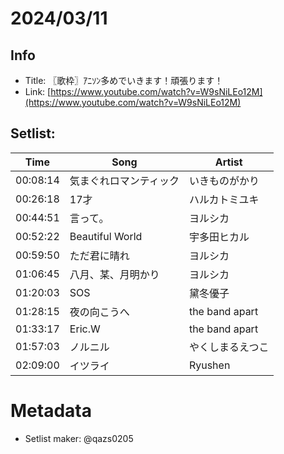 # 2024/03/11

## Info
- Title: 〖歌枠〗ｱﾆｿﾝ多めでいきます！頑張ります！
- Link: [https://www.youtube.com/watch?v=W9sNiLEo12M](https://www.youtube.com/watch?v=W9sNiLEo12M)

## Setlist:
| Time     | Song                           | Artist          |
|----------|--------------------------------|-----------------|
| 00:08:14 | 気まぐれロマンティック          | いきものがかり    |
| 00:26:18 | 17才                           | ハルカトミユキ    |
| 00:44:51 | 言って。                       | ヨルシカ         |
| 00:52:22 | Beautiful World               | 宇多田ヒカル     |
| 00:59:50 | ただ君に晴れ                   | ヨルシカ         |
| 01:06:45 | 八月、某、月明かり             | ヨルシカ         |
| 01:20:03 | SOS                            | 黛冬優子         |
| 01:28:15 | 夜の向こうへ                   | the band apart  |
| 01:33:17 | Eric.W                         | the band apart  |
| 01:57:03 | ノルニル                       | やくしまるえつこ |
| 02:09:00 | イツライ                       | Ryushen         |

# Metadata
- Setlist maker: @qazs0205
